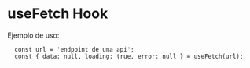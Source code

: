 # useFetch Hook

Ejemplo de uso:
```
  const url = 'endpoint de una api';
  const { data: null, loading: true, error: null } = useFetch(url);

```

